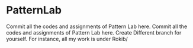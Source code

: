 # PatternLab
Commit all the codes and assignments of Pattern Lab here.
Commit all the codes and assignments of Pattern Lab here. Create Different branch for yourself. For instance, all my work is under Rokib/
